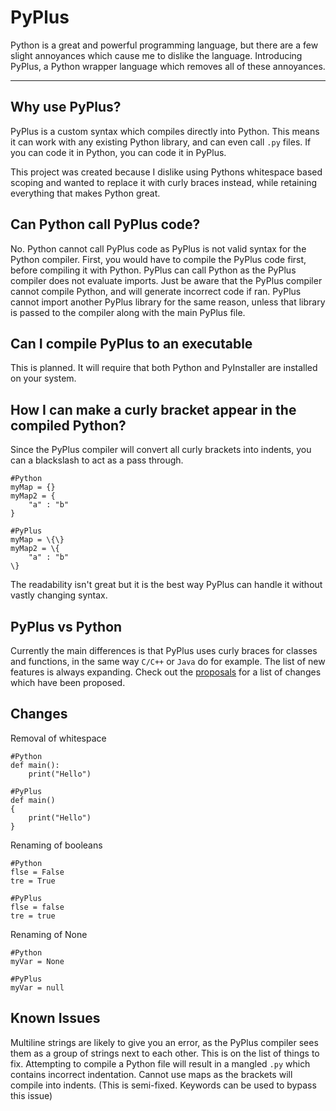 # PyPlus
Python is a great and powerful programming language, but there are a few slight annoyances which cause me to dislike the language.
Introducing PyPlus, a Python wrapper language which removes all of these annoyances.
***
## Why use PyPlus?
PyPlus is a custom syntax which compiles directly into Python. This means it can work with any existing Python library, and can even call `.py` files. If you can code it in Python, you can code it in PyPlus.

This project was created because I dislike using Pythons whitespace based scoping and wanted to replace it with curly braces instead, while retaining everything that makes Python great.

## Can Python call PyPlus code?
No. Python cannot call PyPlus code as PyPlus is not valid syntax for the Python compiler. First, you would have to compile the PyPlus code first, before compiling it with Python.
PyPlus can call Python as the PyPlus compiler does not evaluate imports. Just be aware that the PyPlus compiler cannot compile Python, and will generate incorrect code if ran. PyPlus cannot import another PyPlus library for the same reason, unless that library is passed to the compiler along with the main PyPlus file.

## Can I compile PyPlus to an executable
This is planned. It will require that both Python and PyInstaller are installed on your system.

## How I can make a curly bracket appear in the compiled Python?
Since the PyPlus compiler will convert all curly brackets into indents, you can a blackslash to act as a pass through.
```
#Python
myMap = {}
myMap2 = {
    "a" : "b"
}
```
```
#PyPlus
myMap = \{\}
myMap2 = \{
    "a" : "b"
\}
```
The readability isn't great but it is the best way PyPlus can handle it without vastly changing syntax.

## PyPlus vs Python
Currently the main differences is that PyPlus uses curly braces for classes and functions, in the same way `C/C++` or `Java` do for example.
The list of new features is always expanding. Check out the [proposals](https://github.com/SYXZyt/PyPlusC/tree/main/Proposals) for a list of changes which have been proposed.

## Changes
Removal of whitespace
```
#Python
def main():
    print("Hello")
```
```
#PyPlus
def main()
{
    print("Hello")
}
```

Renaming of booleans
```
#Python
flse = False
tre = True
```
```
#PyPlus
flse = false
tre = true
```

Renaming of None
```
#Python
myVar = None
```
```
#PyPlus
myVar = null
```
## Known Issues
Multiline strings are likely to give you an error, as the PyPlus compiler sees them as a group of strings next to each other. This is on the list of things to fix.
Attempting to compile a Python file will result in a mangled `.py` which contains incorrect indentation.
Cannot use maps as the brackets will compile into indents. (This is semi-fixed. Keywords can be used to bypass this issue)

